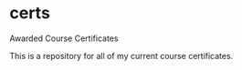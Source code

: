 # certs
Awarded Course Certificates

This is a repository for all of my current course certificates.